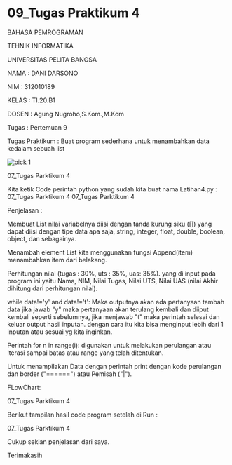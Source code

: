 
# 09_Tugas Praktikum 4
BAHASA PEMROGRAMAN

TEHNIK INFORMATIKA

UNIVERSITAS PELITA BANGSA

NAMA : DANI DARSONO

NIM : 312010189

KELAS : TI.20.B1

DOSEN : Agung Nugroho,S.Kom.,M.Kom

Tugas : Pertemuan 9

Tugas Praktikum : Buat program sederhana untuk menambahkan data kedalam sebuah list

![pick 1](https://user-images.githubusercontent.com/73014427/100328509-2fcc0d80-2fff-11eb-8e6f-a1890fabb700.png)

07_Tugas Parktikum 4

Kita ketik Code perintah python yang sudah kita buat nama Latihan4.py :
07_Tugas Parktikum 4 07_Tugas Parktikum 4

Penjelasan :

Membuat List nilai variabelnya diisi dengan tanda kurung siku ([]) yang dapat diisi dengan tipe data apa saja, string, integer, float, double, boolean, object, dan sebagainya.

Menambah element List kita menggunakan fungsi Append(item) menambahkan item dari belakang.

Perhitungan nilai (tugas : 30%, uts : 35%, uas: 35%). yang di input pada program ini yaitu Nama, NIM, Nilai Tugas, Nilai UTS, Nilai UAS (nilai Akhir dihitung dari perhitungan nilai).

while data!='y' and data!='t': Maka outputnya akan ada pertanyaan tambah data jika jawab "y" maka pertanyaan akan terulang kembali dan diiput kembali seperti sebelumnya, jika menjawab "t" maka perintah selesai dan keluar output hasil inputan. dengan cara itu kita bisa menginput lebih dari 1 inputan atau sesuai yg kita inginkan.

Perintah for n in range(i): digunakan untuk melakukan perulangan atau iterasi sampai batas atau range yang telah ditentukan.

Untuk menampilakan Data dengan perintah print dengan kode perulangan dan border ("======") atau Pemisah ("|").

FLowChart:

07_Tugas Parktikum 4

Berikut tampilan hasil code program setelah di Run :

07_Tugas Parktikum 4

Cukup sekian penjelasan dari saya.

Terimakasih
